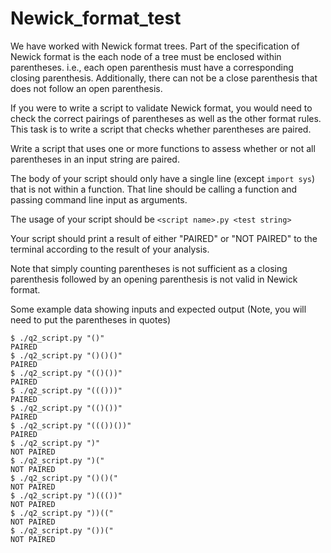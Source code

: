 # Newick_format_test

We have worked with Newick format trees. Part of the specification of Newick format is the each node of a tree must be enclosed within parentheses. i.e., each open parenthesis must have a corresponding closing parenthesis. Additionally, there can not be a close parenthesis that does not follow an open parenthesis.

If you were to write a script to validate Newick format, you would need to check the correct pairings of parentheses as well as the other format rules. This task is to write a script that checks whether parentheses are paired.

Write a script that uses one or more functions to assess whether or not all parentheses in an input string are paired.

The body of your script should only have a single line (except `import sys`) that is not within a function. That line should be calling a function and passing command line input as arguments.

The usage of your script should be `<script name>.py <test string>`

Your script should print a result of either "PAIRED" or "NOT PAIRED" to the terminal according to the result of your analysis.

Note that simply counting parentheses is not sufficient as a closing parenthesis followed by an opening parenthesis is not valid in Newick format.

Some example data showing inputs and expected output (Note, you will need to put the parentheses in quotes)

```text
$ ./q2_script.py "()"
PAIRED
$ ./q2_script.py "()()()"
PAIRED
$ ./q2_script.py "(()())"
PAIRED
$ ./q2_script.py "((()))"
PAIRED
$ ./q2_script.py "(()())"
PAIRED
$ ./q2_script.py "((())())"
PAIRED
$ ./q2_script.py ")"
NOT PAIRED
$ ./q2_script.py ")("
NOT PAIRED
$ ./q2_script.py "()()("
NOT PAIRED
$ ./q2_script.py ")((())"
NOT PAIRED
$ ./q2_script.py "))(("
NOT PAIRED
$ ./q2_script.py "())("
NOT PAIRED
```
